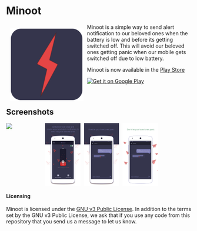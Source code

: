 # Minoot
<img src="./minoot_icon.png" align="left" width="200" hspace="10" vspace="10">
Minoot is a simple way to send alert notification to our beloved ones when the battery is low and before its getting switched off. This will avoid our beloved ones getting panic when our mobile gets switched off due to low battery.</br>

Minoot is now available in the [Play Store](https://play.google.com/store/apps/details?id=com.spritle.batteryapp)   </br>

<div style="display:flex;" >
<a href="https://play.google.com/store/apps/details?id=com.spritle.batteryapp">
    <img alt="Get it on Google Play"
        height="80"
        src="https://play.google.com/intl/en_us/badges/images/generic/en_badge_web_generic.png" />
</a>
</div>
</br></br>

## Screenshots
<div style="display:flex;" >
<img  src="screenshots/1.png" width="19%" >
<img style="margin-left:10px;" src="screens/screen1.png" width="19%" >
<img style="margin-left:10px;" src="screens/screen2.png" width="19%" >
<img style="margin-left:10px;" src="screens/screen3.png" width="19%" >

</div>


#### Licensing
Minoot is licensed under the [GNU v3 Public License](https://github.com/HoraApps/LeafPic/blob/master/LICENSE).
In addition to the terms set by the GNU v3 Public License, we ask that if you use any code from this repository that you send us a message to let us know.

